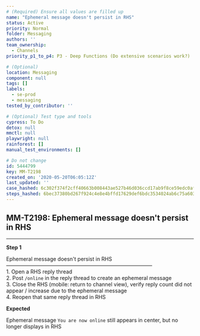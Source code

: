 ```yaml
---
# (Required) Ensure all values are filled up
name: "Ephemeral message doesn't persist in RHS"
status: Active
priority: Normal
folder: Messaging
authors: ''
team_ownership:
  - Channels
priority_p1_to_p4: P3 - Deep Functions (Do extensive scenarios work?)

# (Optional)
location: Messaging
component: null
tags: []
labels:
  - se-prod
  - messaging
tested_by_contributor: ''

# (Optional) Test type and tools
cypress: To Do
detox: null
mmctl: null
playwright: null
rainforest: []
manual_test_environments: []

# Do not change
id: 5444799
key: MM-T2198
created_on: '2020-05-20T06:05:12Z'
last_updated: ''
case_hashed: 6c302f374f2cff40663b008443ae527b46d036ccd17ab9f8ce59edc0af3c8452b6d95750bc95d188091578e4075549cd
steps_hashed: 6bec37380bd267f924c4e8e4bffd17629def6bdc3534024ab6c75a603c03cfbb8eab7bcfad4ef4b7429c9ca756101f5e
---
```


<!-- (Auto-generated) Based on frontmatter's "key" and "name" -->

## MM-T2198: Ephemeral message doesn't persist in RHS

---

**Step 1**

Ephemeral message doesn't persist in RHS\
————————————————————————————\
1\. Open a RHS reply thread\
2\. Post `/online` in the reply thread to create an ephemeral message\
3\. Close the RHS (mobile: return to channel view), verify reply count did not appear / increase due to the ephemeral message\
4\. Reopen that same reply thread in RHS

**Expected**

Ephemeral message `You are now online` still appears in center, but no longer displays in RHS
